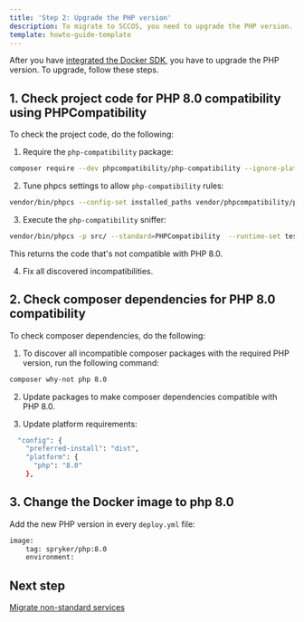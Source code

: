 ```yaml
---
title: 'Step 2: Upgrade the PHP version'
description: To migrate to SCCOS, you need to upgrade the PHP version.
template: howto-guide-template
---
```


After you have [integrated the Docker SDK](/docs/scos/dev/migration-concepts/migrate-to-sccos/step-1-integrate-the-docker-sdk.html), you have to upgrade the PHP version. 
To upgrade, follow these steps.

## 1. Check project code for PHP 8.0 compatibility using PHPCompatibility

To check the project code, do the following:

1. Require the `php-compatibility` package:

```bash
composer require --dev phpcompatibility/php-compatibility --ignore-platform-reqs
```

2. Tune phpcs settings to allow `php-compatibility` rules:
```bash
vendor/bin/phpcs --config-set installed_paths vendor/phpcompatibility/php-compatibility
```

3. Execute the `php-compatibility` sniffer:

```bash
vendor/bin/phpcs -p src/ --standard=PHPCompatibility  --runtime-set testVersion 8.0
```
This returns the code that's not compatible with PHP 8.0.

4. Fix all discovered incompatibilities.

## 2. Check composer dependencies for PHP 8.0 compatibility

To check composer dependencies, do the following:

1. To discover all incompatible composer packages with the required PHP version, run the following command:

```bash
composer why-not php 8.0
```
2. Update packages to make composer dependencies compatible with PHP 8.0.

3. Update platform requirements:

```bash
  "config": {
    "preferred-install": "dist",
    "platform": {
      "php": "8.0"
    },
```

## 3. Change the Docker image to php 8.0

Add the new PHP version in every `deploy.yml` file:

```bash
image:
    tag: spryker/php:8.0
    environment:
```

## Next step
 [Migrate non-standard services](/docs/scos/dev/migration-concepts/migrate-to-sccos/step-3-migrate-non-standard-services.html)
